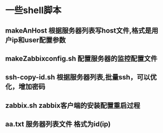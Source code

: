 # 一些shell脚本
## makeAnHost 根据服务器列表写host文件\,格式是用户ip和user配置参数
## makeZabbixconfig.sh 配置服务器的监控配置文件
## ssh-copy-id.sh 根据服务器列表,批量ssh，可以优化，增加密码
## zabbix.sh zabbix客户端的安装配置重启过程
## aa.txt 服务器列表文件 格式为id(ip)

